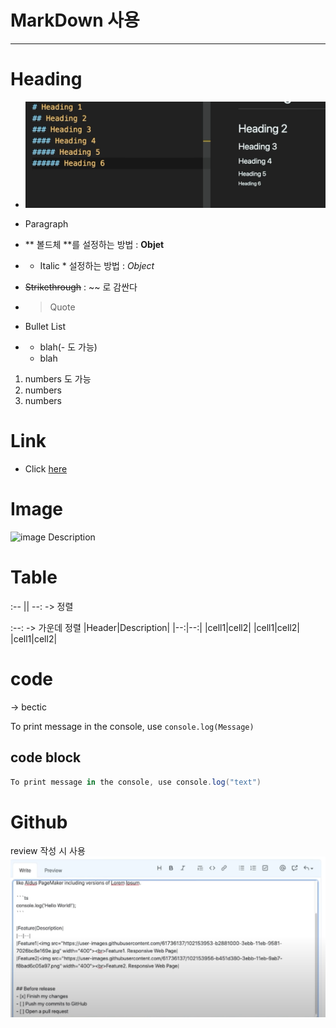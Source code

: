 # MarkDown 사용
---
# Heading
  - ![Alt text](image-1.png)
  -  Paragraph 
  -  ** 볼드체 **를 설정하는 방법 : **Objet**
  -  * Italic *  설정하는 방법 : *Object*
  -  ~~Strikethrough~~ : ~~ 로 감싼다
  -  >Quote

  -  Bullet List 
  -  * blah(- 도 가능)
     * blah 

1. numbers 도 가능
2. numbers
3. numbers


# Link
- Click [here](https://www.youtube.com/watch?v=kMEb_BzyUqk)

# Image
![image Description](https://www.youtube.com/watch?v=kMEb_BzyUqk)


# Table 
 :-- || --: -> 정렬 
 
 :--: -> 가운데 정렬 
|Header|Description|
|--:|--:|
|cell1|cell2|
|cell1|cell2|
|cell1|cell2|

# code
-> bectic

To print message in the console, use `console.log(Message)` 


## code block
```c#
To print message in the console, use console.log("text")
```

# Github
review 작성 시 사용
 ![Alt text](image-4.png)


 